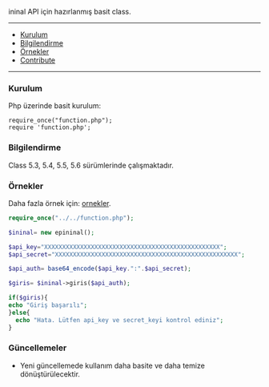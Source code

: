 ininal API için hazırlanmış basit class.

---

- [Kurulum](#kurulum)
- [Bilgilendirme](#bilgilendirme)
- [Örnekler](#örnekler)
- [Contribute](#güncellemeler)

---

### Kurulum

Php üzerinde basit kurulum:

    require_once("function.php");
	require 'function.php';


### Bilgilendirme

Class 5.3, 5.4, 5.5, 5.6 sürümlerinde çalışmaktadır.

### Örnekler

Daha fazla örnek için: [ornekler](https://github.com/ErenKrt/php-ininal-class/tree/master/ornekler).

```php
require_once("../../function.php");

$ininal= new epininal();

$api_key="XXXXXXXXXXXXXXXXXXXXXXXXXXXXXXXXXXXXXXXXXXXXXXXXX";
$api_secret="XXXXXXXXXXXXXXXXXXXXXXXXXXXXXXXXXXXXXXXXXXXXXXXXXXX";

$api_auth= base64_encode($api_key.":".$api_secret);

$giris= $ininal->giris($api_auth);

if($giris){
echo "Giriş başarılı";
}else{
  echo "Hata. Lütfen api_key ve secret_keyi kontrol ediniz";
}
```

### Güncellemeler
- Yeni güncellemede kullanım daha basite ve daha temize dönüştürülecektir.
